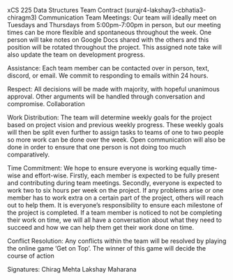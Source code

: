 xCS 225 Data Structures
Team Contract (surajr4-lakshay3-cbhatia3-chiragm3)
Communication
Team Meetings: Our team will ideally meet on Tuesdays and Thursdays from 5:00pm-7:00pm in person, but our meeting times can be more flexible and spontaneous throughout the week. One person will take notes on Google Docs shared with the others and this position will be rotated throughout the project. This assigned note take will also update the team on development progress. 

Assistance: Each team member can be contacted over in person, text, discord, or email. We commit to responding to emails within 24 hours. 

Respect: All decisions will be made with majority, with hopeful unanimous approval. Other arguments will be handled through conversation and compromise.
Collaboration

Work Distribution: The team will determine weekly goals for the project based on project vision and previous weekly progress. These weekly goals will then be split even further to assign tasks to teams of one to two people so more work can be done over the week. Open communication will also be done in order to ensure that one person is not doing too much comparatively. 

Time Commitment: We hope to ensure everyone is working equally time-wise and effort-wise. Firstly, each member is expected to be fully present and contributing during team meetings. Secondly, everyone is expected to work two to six hours per week on the project. If any problems arise or one member has to work extra on a certain part of the project, others will reach out to help them. It is everyone’s responsibility to ensure each milestone of the project is completed. If a team member is noticed to not be completing their work on time, we will all have a conversation about what they need to succeed and how we can help them get their work done on time. 

Conflict Resolution: Any conflicts within the team will be resolved by playing the online game ‘Get on Top’. The winner of this game will decide the course of action
 
 
Signatures:
Chirag Mehta
Lakshay Maharana
